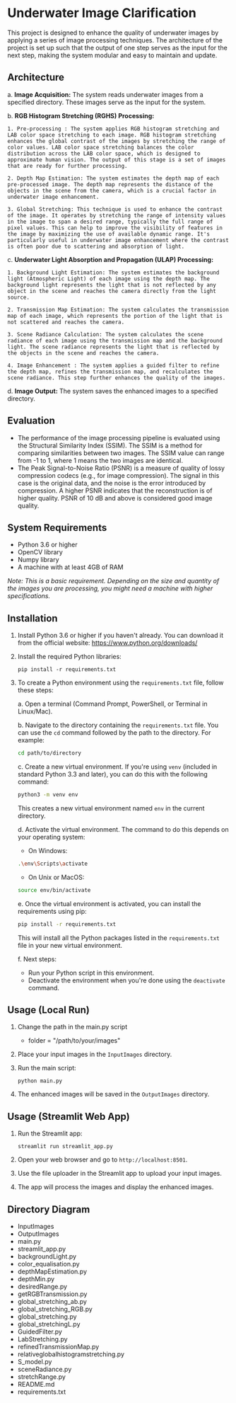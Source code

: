 # Underwater Image Clarification

This project is designed to enhance the quality of underwater images by applying a series of image processing techniques. The architecture of the project is set up such that the output of one step serves as the input for the next step, making the system modular and easy to maintain and update.

## Architecture
a. **Image Acquisition:** The system reads underwater images from a specified directory. These images serve as the input for the system.

b. **RGB Histogram Stretching (RGHS) Processing:**

    1. Pre-processing : The system applies RGB histogram stretching and LAB color space stretching to each image. RGB histogram stretching enhances the global contrast of the images by stretching the range of color values. LAB color space stretching balances the color distribution across the LAB color space, which is designed to approximate human vision. The output of this stage is a set of images that are ready for further processing.
    
    2. Depth Map Estimation: The system estimates the depth map of each pre-processed image. The depth map represents the distance of the objects in the scene from the camera, which is a crucial factor in underwater image enhancement.

    3. Global Stretching: This technique is used to enhance the contrast of the image. It operates by stretching the range of intensity values in the image to span a desired range, typically the full range of pixel values. This can help to improve the visibility of features in the image by maximizing the use of available dynamic range. It's particularly useful in underwater image enhancement where the contrast is often poor due to scattering and absorption of light.

c. **Underwater Light Absorption and Propagation (ULAP) Processing:** 

    1. Background Light Estimation: The system estimates the background light (Atmospheric Light) of each image using the depth map. The background light represents the light that is not reflected by any object in the scene and reaches the camera directly from the light source.

    2. Transmission Map Estimation: The system calculates the transmission map of each image, which represents the portion of the light that is not scattered and reaches the camera.

    3. Scene Radiance Calculation: The system calculates the scene radiance of each image using the transmission map and the background light. The scene radiance represents the light that is reflected by the objects in the scene and reaches the camera.

    4. Image Enhancement : The system applies a guided filter to refine the depth map, refines the transmission map, and recalculates the scene radiance. This step further enhances the quality of the images.

d. **Image Output:** The system saves the enhanced images to a specified directory.

## Evaluation
 - The performance of the image processing pipeline is evaluated using the Structural Similarity Index (SSIM). The SSIM is a method for comparing similarities between two images. The SSIM value can range from -1 to 1, where 1 means the two images are identical.
 - The Peak Signal-to-Noise Ratio (PSNR) is a measure of quality of lossy compression codecs (e.g., for image compression). The signal in this case is the original data, and the noise is the error introduced by compression. A higher PSNR indicates that the reconstruction is of higher quality. PSNR of 10 dB and above is considered good image quality.

## System Requirements

- Python 3.6 or higher
- OpenCV library
- Numpy library
- A machine with at least 4GB of RAM

*Note: This is a basic requirement. Depending on the size and quantity of the images you are processing, you might need a machine with higher specifications.*

## Installation

1. Install Python 3.6 or higher if you haven't already. You can download it from the official website: https://www.python.org/downloads/

2. Install the required Python libraries:
    ```
    pip install -r requirements.txt
    ```

3. To create a Python environment using the `requirements.txt` file, follow these steps:

    a. Open a terminal (Command Prompt, PowerShell, or Terminal in Linux/Mac).

    b. Navigate to the directory containing the `requirements.txt` file. You can use the `cd` command followed by the path to the directory. For example:

    ```bash
    cd path/to/directory
    ```

    c. Create a new virtual environment. If you're using `venv` (included in standard Python 3.3 and later), you can do this with the following command:

    ```bash
    python3 -m venv env
    ```

    This creates a new virtual environment named `env` in the current directory.

    d. Activate the virtual environment. The command to do this depends on your operating system:

    - On Windows:

    ```bash
    .\env\Scripts\activate
    ```

    - On Unix or MacOS:

    ```bash
    source env/bin/activate
    ```

    e. Once the virtual environment is activated, you can install the requirements using pip:

    ```bash
    pip install -r requirements.txt
    ```

    This will install all the Python packages listed in the `requirements.txt` file in your new virtual environment.

    f. Next steps:
    - Run your Python script in this environment.
    - Deactivate the environment when you're done using the `deactivate` command.

## Usage (Local Run)

1. Change the path in the main.py script
    - folder = "/path/to/your/images"

2. Place your input images in the `InputImages` directory.

3. Run the main script:
    ```
    python main.py
    ```

4. The enhanced images will be saved in the `OutputImages` directory.

## Usage (Streamlit Web App)

1. Run the Streamlit app:
    ```
    streamlit run streamlit_app.py
    ```

2. Open your web browser and go to `http://localhost:8501`.

3. Use the file uploader in the Streamlit app to upload your input images.

4. The app will process the images and display the enhanced images.

## Directory Diagram

 - InputImages
 - OutputImages
 - main.py
 - streamlit_app.py
 - backgroundLight.py
 - color_equalisation.py
 - depthMapEstimation.py
 - depthMin.py
 - desiredRange.py
 - getRGBTransmission.py
 - global_stretching_ab.py
 - global_stretching_RGB.py
 - global_stretching.py
 - global_stretchingL.py
 - GuidedFilter.py
 - LabStretching.py
 - refinedTransmissionMap.py
 - relativeglobalhistogramstretching.py
 - S_model.py
 - sceneRadiance.py
 - stretchRange.py
 - README.md
 - requirements.txt
